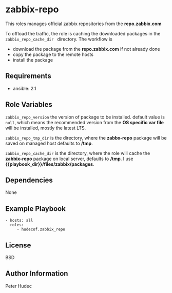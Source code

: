# zabbix-repo


This roles manages official zabbix repositories from the **repo.zabbix.com**

To offload the traffic, the role is caching the downloaded packages in the `zabbix_repo_cache_dir ` directory. The workflow is

- download the package from the **repo.zabbix.com** if not already done
- copy the package to the remote hosts
- install the package

## Requirements

- ansible: 2.1


## Role Variables

`zabbix_repo_version` the version of package to be installed. default value is `null`, which means the recommended version from the **OS specific var file**  will be installed, mostly the latest LTS.

`zabbix_repo_tmp_dir` is the directory, where the **zabbx-repo** package will be saved on managed host defaults to **/tmp**.

`zabbix_repo_cache_dir` is the directory, where the role will cache the **zabbix-repo** package on local server, defaults to **/tmp**. I use **{{playbook_dir}}/files/zabbix/packages**.


## Dependencies

None

## Example Playbook

    - hosts: all
      roles:
         - hudecof.zabbix_repo

## License

BSD

## Author Information

Peter Hudec
